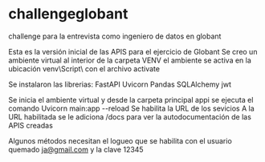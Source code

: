 # challengeglobant
challenge para la entrevista como ingeniero de datos en globant

Esta es la versión inicial de las APIS para el ejercicio de Globant
Se creo un ambiente virtual al interior de la carpeta VENV
el ambiente se activa en la ubicación venv\Script\ con el archivo activate
 

Se instalaron las librerias:
       FastAPI
       Uvicorn
       Pandas
       SQLAlchemy
       jwt


Se inicia el ambiente virtual y desde la carpeta principal appi se ejecuta el comando 
 Uvicorn main:app --reload
 Se habilita la URL de los sevicios
 A la URL habilitada se le adiciona /docs para ver la autodocumentación de las APIS creadas

 Algunos métodos necesitan el logueo que se habilita con el usuario quemado ja@gmail.com y la clave 12345
